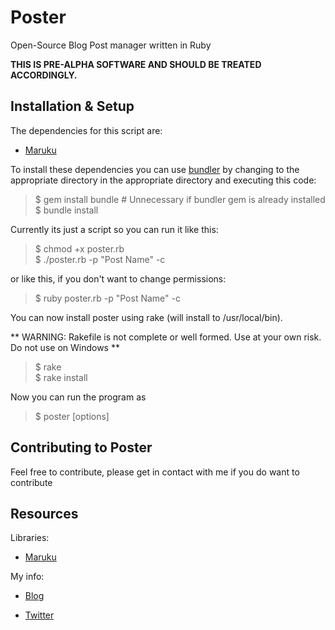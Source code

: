 # Poster

Open-Source Blog Post manager written in Ruby

**THIS IS PRE-ALPHA SOFTWARE AND SHOULD BE TREATED ACCORDINGLY.**

## Installation & Setup

The dependencies for this script are:

- [Maruku](http://maruku.rubyforge.org/)

To install these dependencies you can use [bundler](http://www.gembundler.com) by 
changing to the appropriate directory in the appropriate directory and executing 
this code:

> $ gem install bundle # Unnecessary if bundler gem is already installed
> $ bundle install

Currently its just a script so you can run it like this:

> $ chmod +x poster.rb  
> $ ./poster.rb -p "Post Name" -c

or like this, if you don't want to change permissions:

> $ ruby poster.rb -p "Post Name" -c

You can now install poster using rake (will install to /usr/local/bin). 

** WARNING: Rakefile is not complete or well formed. Use at your own risk. Do not 
use on Windows **

> $ rake  
> $ rake install  

Now you can run the program as

> $ poster [options]

## Contributing to Poster

Feel free to contribute, please get in contact with me if you do want to contribute

## Resources

Libraries:

- [Maruku](http://maruku.rubyforge.org/)

My info:

- [Blog](http://www.happyrobotlabs.com)

- [Twitter](http://www.twitter.com/#!/cjwoodall92)